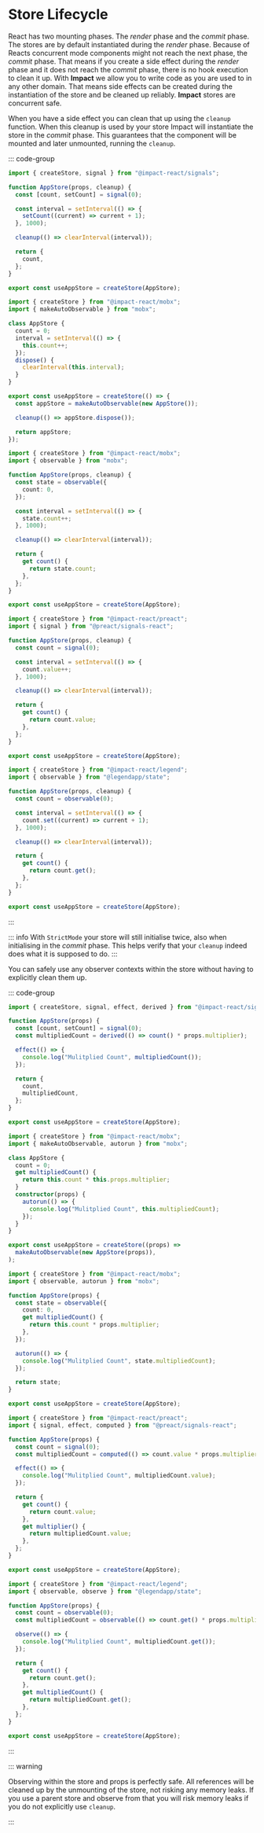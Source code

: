 # Store Lifecycle

React has two mounting phases. The _render_ phase and the _commit_ phase. The stores are by default instantiated during the _render_ phase. Because of Reacts concurrent mode components might not reach the next phase, the _commit_ phase. That means if you create a side effect during the _render_ phase and it does not reach the _commit_ phase, there is no hook execution to clean it up. With **Impact** we allow you to write code as you are used to in any other domain. That means side effects can be created during the instantiation of the store and be cleaned up reliably. **Impact** stores are concurrent safe.

When you have a side effect you can clean that up using the `cleanup` function. When this cleanup is used by your store Impact will instantiate the store in the _commit_ phase. This guarantees that the component will be mounted and later unmounted, running the `cleanup`.

::: code-group

```ts [Impact Signals]
import { createStore, signal } from "@impact-react/signals";

function AppStore(props, cleanup) {
  const [count, setCount] = signal(0);

  const interval = setInterval(() => {
    setCount((current) => current + 1);
  }, 1000);

  cleanup(() => clearInterval(interval));

  return {
    count,
  };
}

export const useAppStore = createStore(AppStore);
```

```ts [Mobx (OO)]
import { createStore } from "@impact-react/mobx";
import { makeAutoObservable } from "mobx";

class AppStore {
  count = 0;
  interval = setInterval(() => {
    this.count++;
  });
  dispose() {
    clearInterval(this.interval);
  }
}

export const useAppStore = createStore(() => {
  const appStore = makeAutoObservable(new AppStore());

  cleanup(() => appStore.dispose());

  return appStore;
});
```

```ts [Mobx]
import { createStore } from "@impact-react/mobx";
import { observable } from "mobx";

function AppStore(props, cleanup) {
  const state = observable({
    count: 0,
  });

  const interval = setInterval(() => {
    state.count++;
  }, 1000);

  cleanup(() => clearInterval(interval));

  return {
    get count() {
      return state.count;
    },
  };
}

export const useAppStore = createStore(AppStore);
```

```ts [Preact Signals]
import { createStore } from "@impact-react/preact";
import { signal } from "@preact/signals-react";

function AppStore(props, cleanup) {
  const count = signal(0);

  const interval = setInterval(() => {
    count.value++;
  }, 1000);

  cleanup(() => clearInterval(interval));

  return {
    get count() {
      return count.value;
    },
  };
}

export const useAppStore = createStore(AppStore);
```

```ts [Legend State]
import { createStore } from "@impact-react/legend";
import { observable } from "@legendapp/state";

function AppStore(props, cleanup) {
  const count = observable(0);

  const interval = setInterval(() => {
    count.set((current) => current + 1);
  }, 1000);

  cleanup(() => clearInterval(interval));

  return {
    get count() {
      return count.get();
    },
  };
}

export const useAppStore = createStore(AppStore);
```

:::

::: info
With `StrictMode` your store will still initialise twice, also when initialising in the _commit_ phase. This helps verify that your `cleanup` indeed does what it is supposed to do.
:::

You can safely use any observer contexts within the store without having to explicitly clean them up.

::: code-group

```ts [Impact Signals]
import { createStore, signal, effect, derived } from "@impact-react/signals";

function AppStore(props) {
  const [count, setCount] = signal(0);
  const multipliedCount = derived(() => count() * props.multiplier);

  effect(() => {
    console.log("Mulitplied Count", multipliedCount());
  });

  return {
    count,
    multipliedCount,
  };
}

export const useAppStore = createStore(AppStore);
```

```ts [Mobx (OO)]
import { createStore } from "@impact-react/mobx";
import { makeAutoObservable, autorun } from "mobx";

class AppStore {
  count = 0;
  get multipliedCount() {
    return this.count * this.props.multiplier;
  }
  constructor(props) {
    autorun(() => {
      console.log("Mulitplied Count", this.multipliedCount);
    });
  }
}

export const useAppStore = createStore((props) =>
  makeAutoObservable(new AppStore(props)),
);
```

```ts [Mobx]
import { createStore } from "@impact-react/mobx";
import { observable, autorun } from "mobx";

function AppStore(props) {
  const state = observable({
    count: 0,
    get multipliedCount() {
      return this.count * props.multiplier;
    },
  });

  autorun(() => {
    console.log("Mulitplied Count", state.multipliedCount);
  });

  return state;
}

export const useAppStore = createStore(AppStore);
```

```ts [Preact Signals]
import { createStore } from "@impact-react/preact";
import { signal, effect, computed } from "@preact/signals-react";

function AppStore(props) {
  const count = signal(0);
  const multipliedCount = computed(() => count.value * props.multiplier);

  effect(() => {
    console.log("Mulitplied Count", multipliedCount.value);
  });

  return {
    get count() {
      return count.value;
    },
    get multiplier() {
      return multipliedCount.value;
    },
  };
}

export const useAppStore = createStore(AppStore);
```

```ts [Legend State]
import { createStore } from "@impact-react/legend";
import { observable, observe } from "@legendapp/state";

function AppStore(props) {
  const count = observable(0);
  const multipliedCount = observable(() => count.get() * props.multiplier);

  observe(() => {
    console.log("Mulitplied Count", multipliedCount.get());
  });

  return {
    get count() {
      return count.get();
    },
    get multipliedCount() {
      return multipliedCount.get();
    },
  };
}

export const useAppStore = createStore(AppStore);
```

:::

::: warning

Observing within the store and props is perfectly safe. All references will be cleaned up by the unmounting of the store, not risking any memory leaks. If you use a parent store and observe from that you will risk memory leaks if you do not explicitly use `cleanup`.

:::
